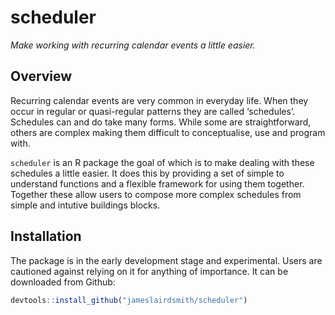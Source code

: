 
<!-- README.md is generated from README.Rmd. Please edit that file -->

# scheduler

*Make working with recurring calendar events a little easier.*

## Overview

Recurring calendar events are very common in everyday life. When they
occur in regular or quasi-regular patterns they are called ‘schedules’.
Schedules can and do take many forms. While some are straightforward,
others are complex making them difficult to conceptualise, use and
program with.

`scheduler` is an R package the goal of which is to make dealing with
these schedules a little easier. It does this by providing a set of
simple to understand functions and a flexible framework for using them
together. Together these allow users to compose more complex schedules
from simple and intutive buildings blocks.

## Installation

The package is in the early development stage and experimental. Users
are cautioned against relying on it for anything of importance. It can
be downloaded from Github:

``` r
devtools::install_github("jameslairdsmith/scheduler")
```
